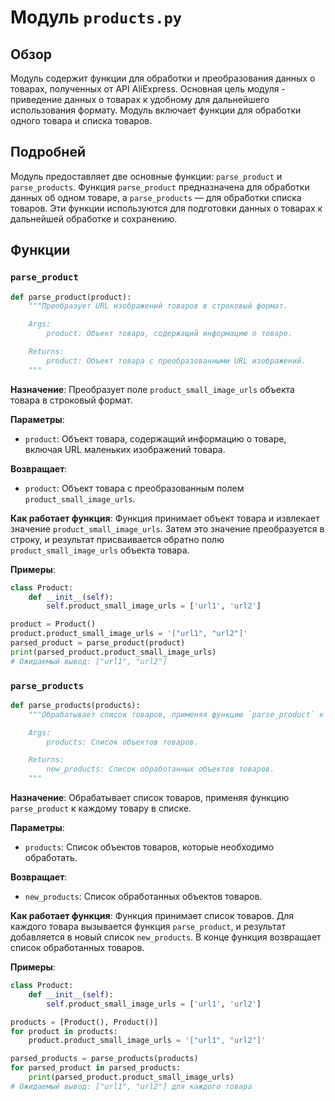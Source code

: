# Модуль `products.py`

## Обзор

Модуль содержит функции для обработки и преобразования данных о товарах, полученных от API AliExpress. Основная цель модуля - приведение данных о товарах к удобному для дальнейшего использования формату. Модуль включает функции для обработки одного товара и списка товаров.

## Подробней

Модуль предоставляет две основные функции: `parse_product` и `parse_products`. Функция `parse_product` предназначена для обработки данных об одном товаре, а `parse_products` — для обработки списка товаров. Эти функции используются для подготовки данных о товарах к дальнейшей обработке и сохранению.

## Функции

### `parse_product`

```python
def parse_product(product):
    """Преобразует URL изображений товаров в строковый формат.

    Args:
        product: Объект товара, содержащий информацию о товаре.

    Returns:
        product: Объект товара с преобразованными URL изображений.
    """
```

**Назначение**: Преобразует поле `product_small_image_urls` объекта товара в строковый формат.

**Параметры**:
- `product`: Объект товара, содержащий информацию о товаре, включая URL маленьких изображений товара.

**Возвращает**:
- `product`: Объект товара с преобразованным полем `product_small_image_urls`.

**Как работает функция**:
Функция принимает объект товара и извлекает значение `product_small_image_urls`. Затем это значение преобразуется в строку, и результат присваивается обратно полю `product_small_image_urls` объекта товара.

**Примеры**:

```python
class Product:
    def __init__(self):
        self.product_small_image_urls = ['url1', 'url2']

product = Product()
product.product_small_image_urls = '["url1", "url2"]'
parsed_product = parse_product(product)
print(parsed_product.product_small_image_urls)
# Ожидаемый вывод: ["url1", "url2"]
```

### `parse_products`

```python
def parse_products(products):
    """Обрабатывает список товаров, применяя функцию `parse_product` к каждому элементу.

    Args:
        products: Список объектов товаров.

    Returns:
        new_products: Список обработанных объектов товаров.
    """
```

**Назначение**: Обрабатывает список товаров, применяя функцию `parse_product` к каждому товару в списке.

**Параметры**:
- `products`: Список объектов товаров, которые необходимо обработать.

**Возвращает**:
- `new_products`: Список обработанных объектов товаров.

**Как работает функция**:
Функция принимает список товаров. Для каждого товара вызывается функция `parse_product`, и результат добавляется в новый список `new_products`. В конце функция возвращает список обработанных товаров.

**Примеры**:

```python
class Product:
    def __init__(self):
        self.product_small_image_urls = ['url1', 'url2']

products = [Product(), Product()]
for product in products:
    product.product_small_image_urls = '["url1", "url2"]'

parsed_products = parse_products(products)
for parsed_product in parsed_products:
    print(parsed_product.product_small_image_urls)
# Ожидаемый вывод: ["url1", "url2"] для каждого товара